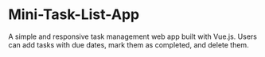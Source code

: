 # Mini-Task-List-App
A simple and responsive task management web app built with Vue.js. Users can add tasks with due dates, mark them as completed, and delete them.
